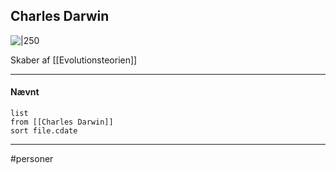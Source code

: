 ## Charles Darwin

![|250](https://external-content.duckduckgo.com/iu/?u=https%3A%2F%2Ftse3.mm.bing.net%2Fth%3Fid%3DOIP.ArWON6yaWYZ0cob_3UycAQHaKH%26pid%3DApi&f=1)

Skaber af [[Evolutionsteorien]]

---
#### Nævnt
```dataview 
list
from [[Charles Darwin]]
sort file.cdate
```
---
#personer


